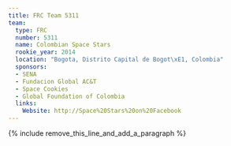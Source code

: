 ```yaml
---
title: FRC Team 5311
team:
  type: FRC
  number: 5311
  name: Colombian Space Stars
  rookie_year: 2014
  location: "Bogota, Distrito Capital de Bogot\xE1, Colombia"
  sponsors:
  - SENA
  - Fundacion Global AC&T
  - Space Cookies
  - Global Foundation of Colombia
  links:
    Website: http://Space%20Stars%20on%20Facebook
---
```


{% include remove_this_line_and_add_a_paragraph %}